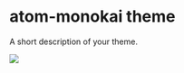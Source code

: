 # atom-monokai theme

A short description of your theme.

![](https://raw.github.com/burntime/atom-monokai/master/screenshot.png)
